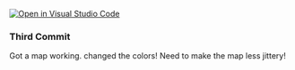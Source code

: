 [![Open in Visual Studio Code](https://classroom.github.com/assets/open-in-vscode-c66648af7eb3fe8bc4f294546bfd86ef473780cde1dea487d3c4ff354943c9ae.svg)](https://classroom.github.com/online_ide?assignment_repo_id=10300806&assignment_repo_type=AssignmentRepo)
### Third Commit

Got a map working.  changed the colors! Need to make the map less jittery! 


